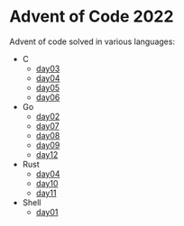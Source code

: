 # Advent of Code 2022

Advent of code solved in various languages:

* C
  * [day03](day03/c)
  * [day04](day04/c)
  * [day05](day05/c)
  * [day06](day06/c)
* Go
  * [day02](day02/go)
  * [day07](day07/go)
  * [day08](day08/go)
  * [day09](day09/go)
  * [day12](day12/go)
* Rust
  * [day04](day04/rust)
  * [day10](day10/rust)
  * [day11](day11/rust)
* Shell
  * [day01](day01/sh)

